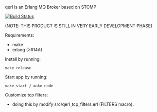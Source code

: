 qerl is an Erlang MQ Broker based on STOMP

[![Build Status](https://travis-ci.org/alinpopa/qerl.png)](https://travis-ci.org/alinpopa/qerl)

(NOTE: THIS PRODUCT IS STILL IN VERY EARLY DEVELOPMENT PHASE)

Requirements:  
  - make  
  - erlang (>R14A)

Install by running:  

    make release

Start app by running:  

    make start / make node

Customize tcp filters:  
  - doing this by modify src/qerl\_tcp\_filters.erl (FILTERS macro).

